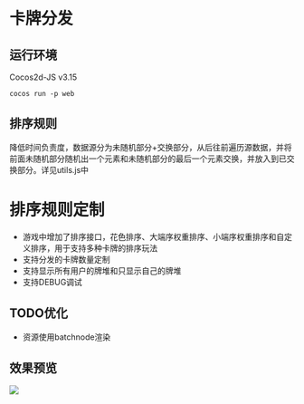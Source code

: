 # 卡牌分发

## 运行环境
Cocos2d-JS v3.15  

```
cocos run -p web
```

## 排序规则
降低时间负责度，数据源分为未随机部分+交换部分，从后往前遍历源数据，并将前面未随机部分随机出一个元素和未随机部分的最后一个元素交换，并放入到已交换部分。详见utils.js中

# 排序规则定制
- 游戏中增加了排序接口，花色排序、大端序权重排序、小端序权重排序和自定义排序，用于支持多种卡牌的排序玩法
- 支持分发的卡牌数量定制
- 支持显示所有用户的牌堆和只显示自己的牌堆
- 支持DEBUG调试

## TODO优化
- 资源使用batchnode渲染

## 效果预览
  ![](./screenshot/effect.gif)

